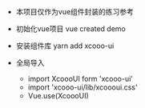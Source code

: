 * 本项目仅作为vue组件封装的练习参考

* 初始化vue项目 vue created demo

* 安装组件库 yarn add xcooo-ui

* 全局导入 
  - import XcoooUI form 'xcooo-ui' 
  - import 'xcooo-ui/lib/xcoooui.css'
  - Vue.use(XcoooUI)
